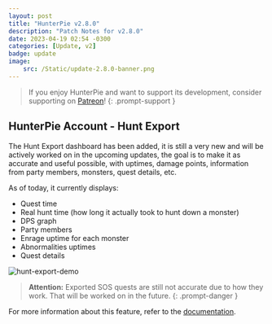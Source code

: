 ```yaml
---
layout: post
title: "HunterPie v2.8.0"
description: "Patch Notes for v2.8.0"
date: 2023-04-19 02:54 -0300
categories: [Update, v2]
badge: update
image: 
    src: /Static/update-2.8.0-banner.png
---
```


> If you enjoy HunterPie and want to support its development, consider supporting on [Patreon](https://www.patreon.com/HunterPie)!
{: .prompt-support }

## <ion-icon name="unlink-sharp"></ion-icon> HunterPie Account - Hunt Export

The Hunt Export dashboard has been added, it is still a very new and will be actively worked on in the upcoming updates, the goal is to make it as accurate and useful possible, with uptimes, damage points, information from party members, monsters, quest details, etc.

As of today, it currently displays:

- Quest time
- Real hunt time (how long it actually took to hunt down a monster)
- DPS graph
- Party members
- Enrage uptime for each monster
- Abnormalities uptimes
- Quest details

![hunt-export-demo](/Static/hunt-export-demo.png)

> **Attention:** Exported SOS quests are still not accurate due to how they work. That will be worked on in the future.
{: .prompt-danger }

For more information about this feature, refer to the [documentation](/posts/hunt-export).